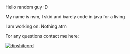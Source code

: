 Hello random guy :D

My name is nsm, I skid and barely code in java for a living

I am working on: Nothing atm

For any questions contact me here:

[![dipshitcord](https://discord.c99.nl/widget/theme-1/1012316562394456194.png)](https://discord.com/users/012316562394456194)
